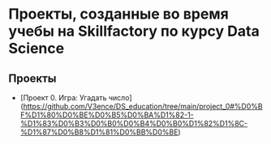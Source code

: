 # Проекты, созданные во время учебы на Skillfactory по курсу Data Science

## Проекты

* [Проект 0. Игра: Угадать число] (https://github.com/V3ence/DS_education/tree/main/project_0#%D0%BF%D1%80%D0%BE%D0%B5%D0%BA%D1%82-1-%D1%83%D0%B3%D0%B0%D0%B4%D0%B0%D1%82%D1%8C-%D1%87%D0%B8%D1%81%D0%BB%D0%BE)